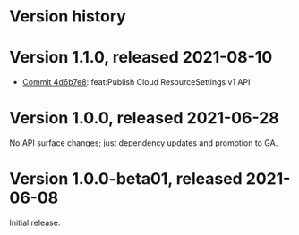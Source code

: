 # Version history

# Version 1.1.0, released 2021-08-10

- [Commit 4d6b7e8](https://github.com/googleapis/google-cloud-dotnet/commit/4d6b7e8): feat:Publish Cloud ResourceSettings v1 API

# Version 1.0.0, released 2021-06-28

No API surface changes; just dependency updates and promotion to GA.

# Version 1.0.0-beta01, released 2021-06-08

Initial release.
